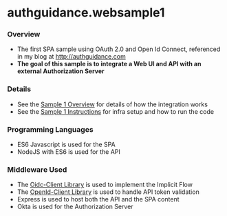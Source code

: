# authguidance.websample1

### Overview

* The first SPA sample using OAuth 2.0 and Open Id Connect, referenced in my blog at http://authguidance.com
* **The goal of this sample is to integrate a Web UI and API with an external Authorization Server**

### Details

* See the [Sample 1 Overview](http://authguidance.com/2017/09/24/basicspa-overview/) for details of how the integration works
* See the [Sample 1 Instructions](http://authguidance.com/2017/09/25/basicspa-execution/) for infra setup and how to run the code

### Programming Languages

* ES6 Javascript is used for the SPA
* NodeJS with ES6 is used for the API

### Middleware Used

* The [Oidc-Client Library](https://github.com/IdentityModel/oidc-client-js) is used to implement the Implicit Flow
* The [OpenId-Client Library](https://github.com/panva/node-openid-client) is used to handle API token validation
* Express is used to host both the API and the SPA content
* Okta is used for the Authorization Server
